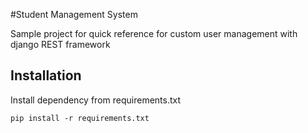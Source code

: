 #Student Management System

Sample project for quick reference for custom user management with django REST framework

## Installation
Install dependency from requirements.txt

`pip install -r requirements.txt`